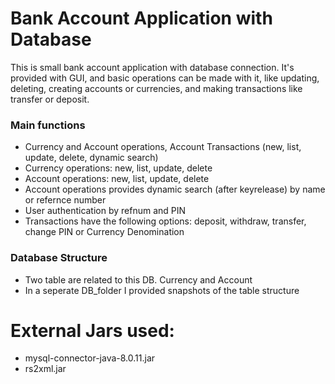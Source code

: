 # Bank Account Application with Database
This is small bank account application with database connection. It's provided with GUI, and basic operations can be made with it, like updating, deleting, creating accounts or currencies, and making transactions like transfer or deposit. 

### Main functions
 - Currency and Account operations, Account Transactions (new, list, update, delete, dynamic search)
 - Currency operations: new, list, update, delete
 - Account operations: new, list, update, delete
 - Account operations provides dynamic search (after keyrelease) by name or refernce number
 - User authentication by refnum and PIN
 - Transactions have the following options: deposit, withdraw, transfer, change PIN or Currency Denomination

### Database Structure
 - Two table are related to this DB. Currency and Account
 - In a seperate DB_folder I provided snapshots of the table structure

# External Jars used:
- mysql-connector-java-8.0.11.jar
- rs2xml.jar
